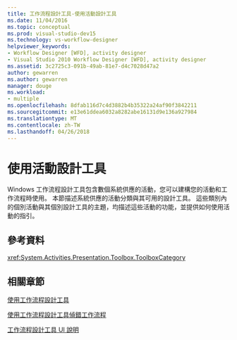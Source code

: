 ```yaml
---
title: 工作流程設計工具-使用活動設計工具
ms.date: 11/04/2016
ms.topic: conceptual
ms.prod: visual-studio-dev15
ms.technology: vs-workflow-designer
helpviewer_keywords:
- Workflow Designer [WFD], activity designer
- Visual Studio 2010 Workflow Designer [WFD], activity designer
ms.assetid: 3c2725c3-091b-49ab-81e7-d4c7028d47a2
author: gewarren
ms.author: gewarren
manager: douge
ms.workload:
- multiple
ms.openlocfilehash: 8dfab116d7c4d3882b4b35322a24af90f3842211
ms.sourcegitcommit: e13e61ddea6032a8282abe16131d9e136a927984
ms.translationtype: MT
ms.contentlocale: zh-TW
ms.lasthandoff: 04/26/2018
---
```

# <a name="using-the-activity-designers"></a>使用活動設計工具

Windows 工作流程設計工具包含數個系統供應的活動，您可以建構您的活動和工作流程時使用。 本節描述系統供應的活動分類與其可用的設計工具。 這些類別內的個別活動與其個別設計工具的主題，均描述這些活動的功能，並提供如何使用活動的指引。

## <a name="reference"></a>參考資料

<xref:System.Activities.Presentation.Toolbox.ToolboxCategory>

## <a name="related-sections"></a>相關章節

 [使用工作流程設計工具](../workflow-designer/using-the-workflow-designer.md)

 [使用工作流程設計工具偵錯工作流程](../workflow-designer/debugging-workflows-with-the-workflow-designer.md)

 [工作流程設計工具 UI 說明](../workflow-designer/workflow-designer-ui-help.md)